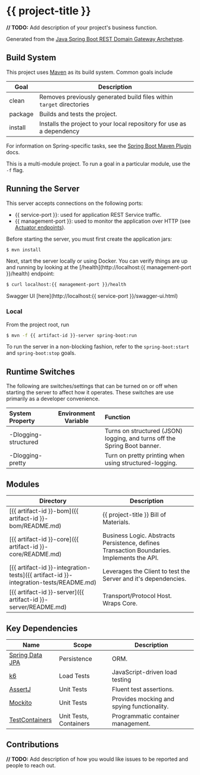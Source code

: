 # {{ project-title }}

**// TODO:** Add description of your project's business function.

Generated from the [Java Spring Boot REST Domain Gateway Archetype](https://github.com/p6m-dev/java-spring-boot-rest-domain-gateway-archetype). 

## Build System
This project uses [Maven](https://maven.apache.org/) as its build system. Common goals include

| Goal    | Description                                                           |
|---------|-----------------------------------------------------------------------|
| clean   | Removes previously generated build files within `target` directories  |
| package | Builds and tests the project.                                         |
| install | Installs the project to your local repository for use as a dependency |

For information on Spring-specific tasks, see the [Spring Boot Maven Plugin](https://docs.spring.io/spring-boot/docs/current/maven-plugin/reference/htmlsingle/#?.?) docs.

This is a multi-module project. To run a goal in a particular module, use the `-f` flag.

## Running the Server
This server accepts connections on the following ports:
- {{ service-port }}: used for application REST Service traffic.
- {{ management-port }}: used to monitor the application over HTTP (see [Actuator endpoints](https://docs.spring.io/spring-boot/docs/current/reference/html/actuator.html#actuator.endpoints)).

Before starting the server, you must first create the application jars:
```bash
$ mvn install
```

Next, start the server locally or using Docker. You can verify things are up and running by looking at the [/health](http://localhost:{{ management-port }}/health) endpoint:
```bash
$ curl localhost:{{ management-port }}/health
```

Swagger UI [here](http://localhost:{{ service-port }}/swagger-ui.html)


### Local
From the project root, run
```bash
$ mvn -f {{ artifact-id }}-server spring-boot:run
```
To run the server in a non-blocking fashion, refer to the `spring-boot:start` and `spring-boot:stop` goals.

## Runtime Switches

The following are switches/settings that can be turned on or off when starting the server to affect how it operates. These
switches are use primarily as a developer convenience.

| System Property      | Environment Variable | Function                                                                  |
|:---------------------|----------------------|:--------------------------------------------------------------------------|
| -Dlogging-structured |                      | Turns on structured (JSON) logging, and turns off the Spring Boot banner. |
| -Dlogging-pretty     |                      | Turn on pretty printing when using structured-logging.                    |

## Modules

| Directory | Description |
| --------- | ----------- |
| [{{ artifact-id }}-bom]({{ artifact-id }}-bom/README.md) | {{ project-title }} Bill of Materials. |
| [{{ artifact-id }}-core]({{ artifact-id }}-core/README.md) | Business Logic. Abstracts Persistence, defines Transaction Boundaries. Implements the API. |
| [{{ artifact-id }}-integration-tests]({{ artifact-id }}-integration-tests/README.md) | Leverages the Client to test the Server and it's dependencies. |
| [{{ artifact-id }}-server]({{ artifact-id }}-server/README.md) | Transport/Protocol Host.  Wraps Core. |

## Key Dependencies

| Name                                                                                           | Scope                  | Description                                                            |
|------------------------------------------------------------------------------------------------|------------------------|------------------------------------------------------------------------|
| [Spring Data JPA](https://docs.spring.io/spring-data/jpa/docs/2.5.1/reference/html/#reference) | Persistence            | ORM.                                                                   | 
| [k6](https://k6.io/)                                                                           | Load Tests             | JavaScript-driven load testing                                         |
| [AssertJ](https://joel-costigliola.github.io/assertj/)                                         | Unit Tests             | Fluent test assertions.                                                |
| [Mockito](https://site.mockito.org/)                                                           | Unit Tests             | Provides mocking and spying functionality.                             |
| [TestContainers](https://www.testcontainers.org/)                                              | Unit Tests, Containers | Programmatic container management.                                     |

## Contributions
**// TODO:** Add description of how you would like issues to be reported and people to reach out.
